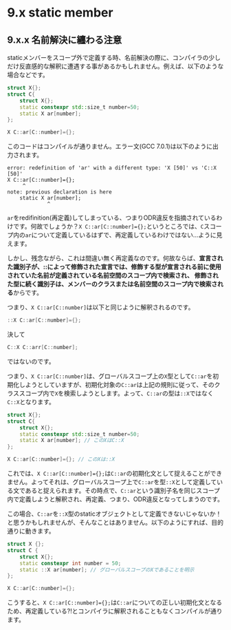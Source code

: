 # 9.x static member

## 9.x.x 名前解決に纏わる注意

staticメンバーをスコープ外で定義する時、名前解決の際に、コンパイラの少しだけ反直感的な解釈に遭遇する事があるかもしれません。例えば、以下のような場合などです。

```cpp
struct X{};
struct C{
    struct X{};
    static constexpr std::size_t number=50;
    static X ar[number];
};

X C::ar[C::number]={};
```

このコードはコンパイルが通りません。エラー文\(GCC 7.0.1\)は以下のように出力されます。

```
error: redefinition of 'ar' with a different type: 'X [50]' vs 'C::X [50]'
X C::ar[C::number]={};
     ^
note: previous declaration is here
    static X ar[number];
             ^
```

`ar`をredifinition\(再定義\)してしまっている、つまりODR違反を指摘されているわけです。何故でしょうか？`X C::ar[C::number]={};`というところでは、`C`スコープ内の`ar`について定義しているはずで、再定義しているわけではない...ように見えます。

しかし、残念ながら、これは間違い無く再定義なのです。何故ならば、**宣言された識別子が、::によって修飾された宣言では、修飾する型が宣言される前に使用されていた名前が定義されている名前空間のスコープ内で検索され、 修飾された型に続く識別子は、メンバーのクラスまたは名前空間のスコープ内で検索される**からです。

つまり、`X C::ar[C::number]`は以下と同じように解釈されるのです。

```cpp
::X C::ar[C::number]={};
```

決して

```cpp
C::X C::arr[C::number];
```

ではないのです。

つまり、`X C::ar[C::number]`は、グローバルスコープ上の`X`型として`C::ar`を初期化しようとしていますが、初期化対象の`C::ar`は上記の規則に従って、そのクラススコープ内で`X`を検索しようとします。よって、`C::ar`の型は`::X`ではなく`C::X`となります。

```cpp
struct X{};
struct C{
    struct X{};
    static constexpr std::size_t number=50;
    static X ar[number]; // このXはC::X
};

X C::ar[C::number]={}; // このXは::X
```

これでは、`X C::ar[C::number]={};`は`C::ar`の初期化文として捉えることができません。よってそれは、グローバルスコープ上で`C::ar`を型`::X`として定義している文であると捉えられます。その時点で、`C::ar`という識別子名を同じスコープ内で定義しようと解釈され、再定義、つまり、ODR違反となってしまうのです。

この場合、`C::ar`を`::X`型のstaticオブジェクトとして定義できないじゃないか！と思うかもしれませんが、そんなことはありません。以下のようにすれば、目的通りに動きます。

```cpp
struct X {};
struct C {
    struct X{};
    static constexpr int number = 50;
    static ::X ar[number]; // グローバルスコープのXであることを明示
};

X C::ar[C::number]={}; 
```

こうすると、`X C::ar[C::number]={};`は`C::ar`についての正しい初期化文となるため、再定義している?!とコンパイラに解釈されることもなくコンパイルが通ります。


